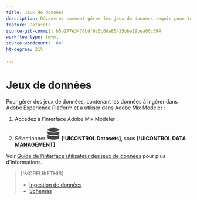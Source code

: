 ```yaml
---
title: Jeux de données
description: Découvrez comment gérer les jeux de données requis pour ingérer des données dans Adobe Mix Modeler.
feature: Datasets
source-git-commit: b5b277e3476bdf6c0c0da85425bba19bea00c594
workflow-type: tm+mt
source-wordcount: '66'
ht-degree: 21%

---
```



# Jeux de données

Pour gérer des jeux de données, contenant les données à ingérer dans Adobe Experience Platform et à utiliser dans Adobe Mix Modeler :

1. Accédez à l’interface Adobe Mix Modeler .

1. Sélectionner ![Données](../assets/icons/Data.svg) **[!UICONTROL Datasets]**, sous **[!UICONTROL DATA MANAGEMENT]**.

Voir [Guide de l’interface utilisateur des jeux de données](https://experienceleague.adobe.com/docs/experience-platform/catalog/datasets/user-guide.html?lang=fr) pour plus d’informations.

>[!MORELIKETHIS]
>
>* [Ingestion de données](overview.md)
>* [Schémas](schemas.md)
